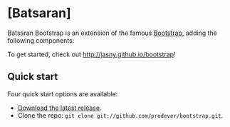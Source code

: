 # [Batsaran]

Batsaran Bootstrap is an extension of the famous [Bootstrap](http://getbootstrap.com/), adding the following components:

To get started, check out <http://jasny.github.io/bootstrap>!


## Quick start

Four quick start options are available:

* [Download the latest release](https://github.com/jasny/bootstrap/releases/download/v3.1.3/jasny-bootstrap-3.1.3-dist.zip).
* Clone the repo: `git clone git://github.com/prodever/bootstrap.git`.


